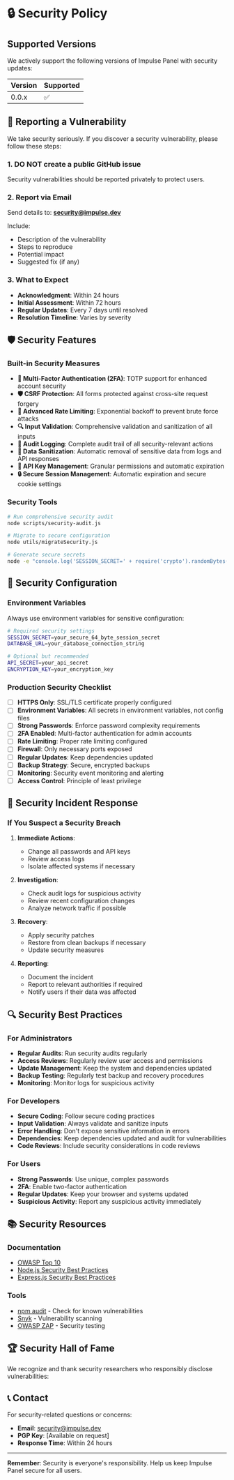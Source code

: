 # 🔒 Security Policy

## Supported Versions

We actively support the following versions of Impulse Panel with security updates:

| Version | Supported          |
| ------- | ------------------ |
| 0.0.x   | :white_check_mark: |

## 🚨 Reporting a Vulnerability

We take security seriously. If you discover a security vulnerability, please follow these steps:

### 1. **DO NOT** create a public GitHub issue

Security vulnerabilities should be reported privately to protect users.

### 2. Report via Email

Send details to: **security@impulse.dev**

Include:
- Description of the vulnerability
- Steps to reproduce
- Potential impact
- Suggested fix (if any)

### 3. What to Expect

- **Acknowledgment**: Within 24 hours
- **Initial Assessment**: Within 72 hours
- **Regular Updates**: Every 7 days until resolved
- **Resolution Timeline**: Varies by severity

## 🛡️ Security Features

### Built-in Security Measures

- **🔐 Multi-Factor Authentication (2FA)**: TOTP support for enhanced account security
- **🛡️ CSRF Protection**: All forms protected against cross-site request forgery
- **🚦 Advanced Rate Limiting**: Exponential backoff to prevent brute force attacks
- **🔍 Input Validation**: Comprehensive validation and sanitization of all inputs
- **📝 Audit Logging**: Complete audit trail of all security-relevant actions
- **🚫 Data Sanitization**: Automatic removal of sensitive data from logs and API responses
- **🔑 API Key Management**: Granular permissions and automatic expiration
- **🔒 Secure Session Management**: Automatic expiration and secure cookie settings

### Security Tools

```bash
# Run comprehensive security audit
node scripts/security-audit.js

# Migrate to secure configuration
node utils/migrateSecurity.js

# Generate secure secrets
node -e "console.log('SESSION_SECRET=' + require('crypto').randomBytes(64).toString('hex'))"
```

## 🔧 Security Configuration

### Environment Variables

Always use environment variables for sensitive configuration:

```bash
# Required security settings
SESSION_SECRET=your_secure_64_byte_session_secret
DATABASE_URL=your_database_connection_string

# Optional but recommended
API_SECRET=your_api_secret
ENCRYPTION_KEY=your_encryption_key
```

### Production Security Checklist

- [ ] **HTTPS Only**: SSL/TLS certificate properly configured
- [ ] **Environment Variables**: All secrets in environment variables, not config files
- [ ] **Strong Passwords**: Enforce password complexity requirements
- [ ] **2FA Enabled**: Multi-factor authentication for admin accounts
- [ ] **Rate Limiting**: Proper rate limiting configured
- [ ] **Firewall**: Only necessary ports exposed
- [ ] **Regular Updates**: Keep dependencies updated
- [ ] **Backup Strategy**: Secure, encrypted backups
- [ ] **Monitoring**: Security event monitoring and alerting
- [ ] **Access Control**: Principle of least privilege

## 🚨 Security Incident Response

### If You Suspect a Security Breach

1. **Immediate Actions**:
   - Change all passwords and API keys
   - Review access logs
   - Isolate affected systems if necessary

2. **Investigation**:
   - Check audit logs for suspicious activity
   - Review recent configuration changes
   - Analyze network traffic if possible

3. **Recovery**:
   - Apply security patches
   - Restore from clean backups if necessary
   - Update security measures

4. **Reporting**:
   - Document the incident
   - Report to relevant authorities if required
   - Notify users if their data was affected

## 🔍 Security Best Practices

### For Administrators

- **Regular Audits**: Run security audits regularly
- **Access Reviews**: Regularly review user access and permissions
- **Update Management**: Keep the system and dependencies updated
- **Backup Testing**: Regularly test backup and recovery procedures
- **Monitoring**: Monitor logs for suspicious activity

### For Developers

- **Secure Coding**: Follow secure coding practices
- **Input Validation**: Always validate and sanitize inputs
- **Error Handling**: Don't expose sensitive information in errors
- **Dependencies**: Keep dependencies updated and audit for vulnerabilities
- **Code Reviews**: Include security considerations in code reviews

### For Users

- **Strong Passwords**: Use unique, complex passwords
- **2FA**: Enable two-factor authentication
- **Regular Updates**: Keep your browser and systems updated
- **Suspicious Activity**: Report any suspicious activity immediately

## 📚 Security Resources

### Documentation

- [OWASP Top 10](https://owasp.org/www-project-top-ten/)
- [Node.js Security Best Practices](https://nodejs.org/en/docs/guides/security/)
- [Express.js Security Best Practices](https://expressjs.com/en/advanced/best-practice-security.html)

### Tools

- [npm audit](https://docs.npmjs.com/cli/v8/commands/npm-audit) - Check for known vulnerabilities
- [Snyk](https://snyk.io/) - Vulnerability scanning
- [OWASP ZAP](https://www.zaproxy.org/) - Security testing

## 🏆 Security Hall of Fame

We recognize and thank security researchers who responsibly disclose vulnerabilities:

<!-- Security researchers will be listed here -->

## 📞 Contact

For security-related questions or concerns:

- **Email**: security@impulse.dev
- **PGP Key**: [Available on request]
- **Response Time**: Within 24 hours

---

**Remember**: Security is everyone's responsibility. Help us keep Impulse Panel secure for all users.